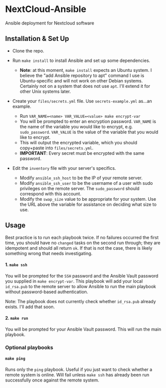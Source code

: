 # NextCloud-Ansible
Ansible deployment for Nextcloud software

## Installation & Set Up

- Clone the repo.

- Run `make install` to install Ansible and set up some dependencies.
  - __Note__: at this moment, `make install` expects an Ubuntu system. I believe the "add Ansible repository to apt" command I use is Ubuntu-specific and will not work on other Debian systems. Certainly not on a system that does not use `apt`. I'll extend it for other Unix systems later.

- Create your `files/secrets.yml` file. Use `secrets-example.yml` as...an example.
  - Run `VAR_NAME=<name> VAR_VALUE=<value> make encrypt-var`
  - You will be prompted to enter an encryption password. `VAR_NAME` is the name of the variable you would like to encrypt, e.g. `sudo_password`. `VAR_VALUE` is the value of the variable that you would like to encrypt.
  - This will output the encrypted variable, which you should copy+paste into `files/secrets.yml`.
  - __IMPORTANT__: Every secret must be encrypted with the same password.

- Edit the `inventory` file with your server's specifics.
  - Modify `ansible_ssh_host` to be the IP of your remote server.
  - Modify `ansible_ssh_user` to be the username of a user with sudo privileges on the remote server. The `sudo_password` should correspond with this account.
  - Modify the `swap_size` value to be appropriate for your system. Use the URL above the variable for assistance on deciding what size to use.

## Usage

Best practice is to run each playbook twice. If no failures occurred the first time, you should have no `changed` tasks on the second run through; they are idempotent and should all return `ok`. If that is not the case, there is likely something wrong that needs investigating.

#### 1. `make ssh`
You will be prompted for the `SSH` password and the Ansible Vault password you supplied in `make encrypt-var`. This playbook will add your local `id_rsa.pub` to the remote server to allow Ansible to run the main playbook without password-based authentication.

Note: The playbook does not currently check whether `id_rsa.pub` already exists. I'll add that soon.

#### 2. `make run`
You will be prompted for your Ansible Vault password. This will run the main playbook.

### Optional playbooks

#### `make ping`
Runs only the `ping` playbook. Useful if you just want to check whether a remote system is online. Will fail unless `make ssh` has already been run successfully once against the remote system.
